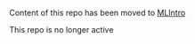 Content of this repo has been moved to [MLIntro](https://github.com/taskswithcode/MLIntro)

This repo is no longer active
